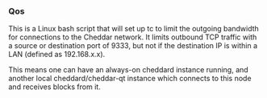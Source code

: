 ### Qos ###

This is a Linux bash script that will set up tc to limit the outgoing bandwidth for connections to the Cheddar network. It limits outbound TCP traffic with a source or destination port of 9333, but not if the destination IP is within a LAN (defined as 192.168.x.x).

This means one can have an always-on cheddard instance running, and another local cheddard/cheddar-qt instance which connects to this node and receives blocks from it.
